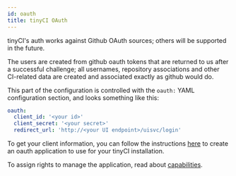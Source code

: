 ```yaml
---
id: oauth
title: tinyCI OAuth
---
```


tinyCI's auth works against Github OAuth sources; others will be supported in
the future.

The users are created from github oauth tokens that are returned to us after a
successful challenge; all usernames, repository associations and other
CI-related data are created and associated exactly as github would do.

This part of the configuration is controlled with the `oauth:` YAML
configuration section, and looks something like this:

```yaml
oauth:
  client_id: '<your id>'
  client_secret: '<your secret>'
  redirect_url: 'http://<your UI endpoint>/uisvc/login'
```

To get your client information, you can follow the instructions
[here](https://developer.github.com/apps/building-oauth-apps/creating-an-oauth-app/)
to create an oauth application to use for your tinyCI installation.

To assign rights to manage the application, read about [capabilities](capabilities).
